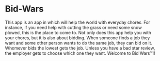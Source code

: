 # Bid-Wars
This app is an app in which will help the world with everyday chores. For instance, if you need help with cutting the grass or need some snow plowed, this is the place to come to. Not only does this app help you with your chores, but it is also about bidding. When someone finds a job they want and some other person wants to do the same job, they can bid on it. Whomever bids the lowest gets the job. Unless you have a bad star review, the employer gets to choose which one they want. Welcome to Bid Wars™!!
